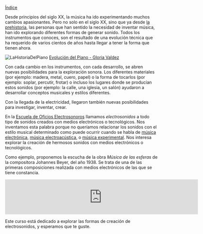 [Índice](../README.md)

Desde principios del siglo XX, la música ha ido experimentando muchos cambios apasionantes. Pero no solo en el siglo XX, sino que ya desde [la prehistoria](https://es.wikipedia.org/wiki/M%C3%BAsica_en_la_Prehistoria), las personas que han sentido la necesidad de inventar música, han ido explorando diferentes formas de generar sonido. Todos los instrumentos que conoces, son el resultado de una evolución técnica que ha requerido de varios cientos de años hasta llegar a tener la forma que tienen ahora. 

![LaHistoriaDelPiano](https://gloriavaldez.files.wordpress.com/2014/10/img_0757-1.jpg)
[Evolución del Piano - Gloria Valdez](https://gloriavaldez.wordpress.com/2014/10/14/evolucion-del-piano/)

Con cada cambio en los instrumentos, con cada desarrollo, se abren nuevas posibilidades para la exploración sonora. Los diferentes materiales (por ejemplo: madera, metal, cuero, papel) o la forma de tocarlos (por ejemplo: soplar, percutir, frotar) o incluso los lugares donde se producían estos sonidos (por ejemplo: la calle, una iglesia, un salón) ayudaron a desarrollar conceptos musicales y estilos diferentes.  

Con la llegada de la electricidad, llegaron también nuevas posibilidades para investigar, inventar, crear.  

En la [Escuela de Oficios Electrosonoros](oficioselectrosonoros.org) llamamos _electrosonidos_ a todo tipo de sonidos creados con medios electrónicos o tecnológicos. Nos inventamos esta palabra porque no queríamos relacionar los sonidos con el estilo musical determinado como puede ocurrir cuando se habla de [música electrónica](https://es.wikipedia.org/wiki/M%C3%BAsica_electr%C3%B3nica), [música electroacústica](https://es.wikipedia.org/wiki/M%C3%BAsica_electroac%C3%BAstica), o [música experimental](https://es.wikipedia.org/wiki/M%C3%BAsica_experimental). Nos interesa explorar la creación de hermosos sonidos con medios electrónicos o tecnológicos.

Como ejemplo, proponemos la escucha de la obra _Música de las esferas_ de la compositora Johannes Beyer, del año 1938. Se trata de una de las primeras composiciones realizada con medios electrónicos de las que se tiene constancia.

<iframe width="635" height="115" src="https://www.youtube.com/embed/_REVFN7A6_4" frameborder="0" allow="accelerometer; clipboard-write; encrypted-media; gyroscope; picture-in-picture" allowfullscreen></iframe>

Este curso está dedicado a explorar las formas de creación de electrosonidos, y esperamos que te guste.
